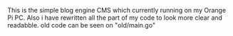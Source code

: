 This is the simple blog engine CMS which currently running on my Orange Pi PC.
Also i have rewritten all the part of my code to look more clear and readabble. old code can be seen on "old/main.go"
